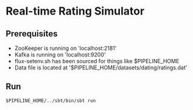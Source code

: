 # Real-time Rating Simulator

## Prerequisites
* ZooKeeper is running on 'localhost:2181'
* Kafka is running on 'localhost:9200' 
* flux-setenv.sh has been sourced for things like $PIPELINE_HOME
* Data file is located at '$PIPELINE_HOME/datasets/dating/ratings.dat' 

## Run
```
$PIPELINE_HOME/../sbt/bin/sbt run
```

